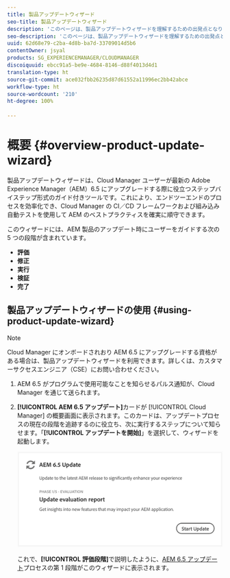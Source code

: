 ```yaml
---
title: 製品アップデートウィザード
seo-title: 製品アップデートウィザード
description: 'このページは、製品アップデートウィザードを理解するための出発点となります。 '
seo-description: 'このページは、製品アップデートウィザードを理解するための出発点となります。 '
uuid: 62d68e79-c2ba-4d8b-ba7d-33709014d5b6
contentOwner: jsyal
products: SG_EXPERIENCEMANAGER/CLOUDMANAGER
discoiquuid: ebcc91a5-be9e-4684-8146-d88f4013d4d1
translation-type: ht
source-git-commit: ace032fbb26235d87d61552a11996ec2bb42abce
workflow-type: ht
source-wordcount: '210'
ht-degree: 100%

---
```



# 概要 {#overview-product-update-wizard}

製品アップデートウィザードは、Cloud Manager ユーザーが最新の Adobe Experience Manager（AEM）6.5 にアップグレードする際に役立つステップバイステップ形式のガイド付きツールです。これにより、エンドツーエンドのプロセスを効率化でき、Cloud Manager の CI／CD フレームワークおよび組み込み自動テストを使用して AEM のベストプラクティスを確実に順守できます。

このウィザードには、AEM 製品のアップデート時にユーザーをガイドする次の 5 つの段階が含まれています。

* **評価**
* **修正**
* **実行**
* **検証**
* **完了**


## 製品アップデートウィザードの使用 {#using-product-update-wizard}

>[!NOTE]
>
>Cloud Manager にオンボードされおり AEM 6.5 にアップグレードする資格がある場合は、製品アップデートウィザードを利用できます。詳しくは、カスタマーサクセスエンジニア（CSE）にお問い合わせください。

1. AEM 6.5 がプログラムで使用可能なことを知らせるパルス通知が、Cloud Manager を通じて送られます。

1. **[!UICONTROL AEM 6.5 アップデート]**&#x200B;カードが [!UICONTROL Cloud Manager] の概要画面に表示されます。このカードは、アップデートプロセスの現在の段階を追跡するのに役立ち、次に実行するステップについて知らせます。「**[!UICONTROL アップデートを開始]**」を選択して、ウィザードを起動します。

   ![](assets/Start-Update.png)

   これで、**[!UICONTROL 評価段階]**&#x200B;で説明したように、[AEM 6.5 アップデート](evaluation.md)プロセスの第 1 段階がこのウィザードに表示されます。
